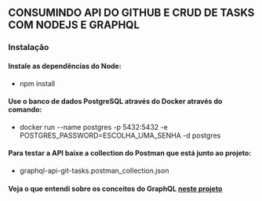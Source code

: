 ## CONSUMINDO API DO GITHUB E CRUD DE TASKS COM NODEJS E GRAPHQL

### Instalação

#### Instale as dependências do Node:
- npm install

#### Use o banco de dados PostgreSQL através do Docker através do comando:
- docker run --name postgres -p 5432:5432 -e POSTGRES_PASSWORD=ESCOLHA_UMA_SENHA -d postgres

#### Para testar a API baixe a collection do Postman que está junto ao projeto:
- graphql-api-git-tasks.postman_collection.json


#### Veja o que entendi sobre os conceitos do GraphQL [neste projeto](https://github.com/allangadelha/graphql-api-contatos/wiki)
